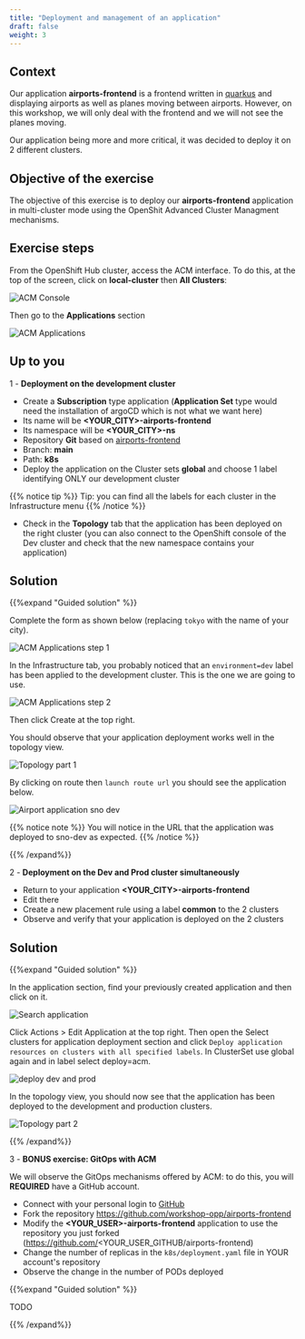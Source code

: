 ```yaml
---
title: "Deployment and management of an application"
draft: false
weight: 3
---
```



## Context

Our application **airports-frontend** is a frontend written in [quarkus](https://quarkus.io) and displaying airports as well as planes moving between airports. However, on this workshop, we will only deal with the frontend and we will not see the planes moving.

Our application being more and more critical, it was decided to deploy it on 2 different clusters.


## Objective of the exercise

The objective of this exercise is to deploy our **airports-frontend** application in multi-cluster mode using the OpenShit Advanced Cluster Managment mechanisms.

## Exercise steps

From the OpenShift Hub cluster, access the ACM interface.
To do this, at the top of the screen, click on **local-cluster** then **All Clusters**:

![ACM Console](/OPP-2023-lab-instruction.github.io/images/acm-startconsole.png)


Then go to the **Applications** section

![ACM Applications](/OPP-2023-lab-instruction.github.io/images/acm-applications.png)


## Up to you

1 - __Deployment on the development cluster__
- Create a **Subscription** type application (**Application Set** type would need the installation of argoCD which is not what we want here)
- Its name will be **<YOUR_CITY>-airports-frontend**
- Its namespace will be **<YOUR_CITY>-ns**
- Repository **Git** based on [airports-frontend](https://github.com/workshop-opp/airports-frontend.git)
- Branch: **main**
- Path: **k8s**
- Deploy the application on the Cluster sets **global** and choose 1 label identifying ONLY our development cluster

{{% notice tip %}}
Tip: you can find all the labels for each cluster in the Infrastructure menu
{{% /notice %}}

- Check in the **Topology** tab that the application has been deployed on the right cluster (you can also connect to the OpenShift console of the Dev cluster and check that the new namespace contains your application)

## Solution

{{%expand "Guided solution" %}}

Complete the form as shown below (replacing `tokyo` with the name of your city).

![ACM Applications step 1](/OPP-2023-lab-instruction.github.io/images/create-application-step-1.png)

In the Infrastructure tab, you probably noticed that an `environment=dev` label has been applied to the development cluster. This is the one we are going to use.

![ACM Applications step 2](/OPP-2023-lab-instruction.github.io/images/create-application-step-2.png)

Then click Create at the top right.

You should observe that your application deployment works well in the topology view.

![Topology part 1 ](/OPP-2023-lab-instruction.github.io/images/topology-part1.png)

By clicking on route then `launch route url` you should see the application below.

![Airport application sno dev](/OPP-2023-lab-instruction.github.io/images/airport-application-sno-dev.png)

{{% notice note %}}
You will notice in the URL that the application was deployed to sno-dev as expected.
{{% /notice %}}


{{% /expand%}}


2 - __Deployment on the Dev and Prod cluster simultaneously__

- Return to your application **<YOUR_CITY>-airports-frontend**
- Edit there
- Create a new placement rule using a label **common** to the 2 clusters
- Observe and verify that your application is deployed on the 2 clusters

## Solution

{{%expand "Guided solution" %}}

In the application section, find your previously created application and then click on it.

![Search application](/OPP-2023-lab-instruction.github.io/images/application-search.png)

Click Actions > Edit Application at the top right. Then open the Select clusters for application deployment section and click `Deploy application resources on clusters with all specified labels`. In ClusterSet use global again and in label select deploy=acm.



![deploy dev and prod](/OPP-2023-lab-instruction.github.io/images/deploy-dev-and-prod.png)

In the topology view, you should now see that the application has been deployed to the development and production clusters.

![Topology part 2](/OPP-2023-lab-instruction.github.io/images/topology-part2.png)



{{% /expand%}}


3 - __BONUS exercise: GitOps with ACM__

We will observe the GitOps mechanisms offered by ACM: to do this, you will **REQUIRED** have a GitHub account.
- Connect with your personal login to [GitHub](https://github.com)
- Fork the repository https://github.com/workshop-opp/airports-frontend
- Modify the **<YOUR_USER>-airports-frontend** application to use the repository you just forked (https://github.com/<YOUR_USER_GITHUB/airports-frontend)
- Change the number of replicas in the `k8s/deployment.yaml` file in YOUR account's repository
- Observe the change in the number of PODs deployed

{{%expand "Guided solution" %}}

TODO

{{% /expand%}}